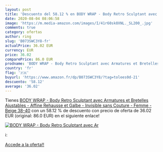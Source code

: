 ```yaml
---
layout: post
title: 'Descuento del 58.12 % en BODY WRAP - Body Retro Sculptant avec Ar'
date: 2020-08-04 08:06:58
image: 'https://m.media-amazon.com/images/I/41r60sk0XNL._SL200_.jpg'
comments: true
category: ofertas
author: ring
slug: 'B073SWC3Y8-fr'
actualPrice: 36.02 EUR
currency: EUR
price: 36.02
comparePrice: 86.0 EUR
prodname: 'BODY WRAP - Body Retro Sculptant avec Armatures et Bretelles Ajustables - Affine Rehausse et Galbe - Invisible sans Couture - Femme - Beige 38-40'
country: 'fr'
flag: '🇫🇷'
buyurl: 'https://www.amazon.fr/dp/B073SWC3Y8/?tag=tolees0d-21'
descuento: '58.12'
average: '36.02'
---
```


Tienes [BODY WRAP - Body Retro Sculptant avec Armatures et Bretelles Ajustables - Affine Rehausse et Galbe - Invisible sans Couture - Femme - Beige 38-40](https://www.amazon.fr/dp/B073SWC3Y8/?tag=tolees0d-21) con un 58.12 % de descuento con precio de oferta de 36.02 EUR (original: 86.0 EUR) en el siguiente enlace!

[![BODY WRAP - Body Retro Sculptant avec Ar](https://m.media-amazon.com/images/I/41r60sk0XNL._SL200_.jpg)](https://www.amazon.fr/dp/B073SWC3Y8/?tag=tolees0d-21)

ℹ️:


[Accede a la oferta!!](https://www.amazon.fr/dp/B073SWC3Y8/?tag=tolees0d-21)
